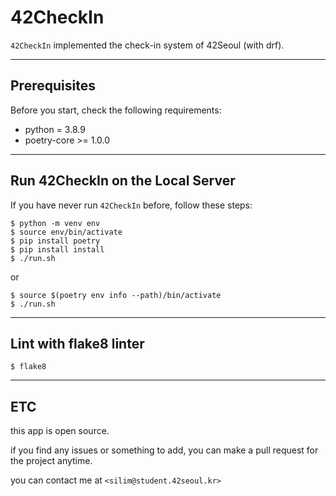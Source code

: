 # 42CheckIn

`42CheckIn` implemented the check-in system of 42Seoul (with drf). 

<hr>

## Prerequisites

Before you start, check the following requirements:
* python = 3.8.9
* poetry-core >= 1.0.0
<hr>

## Run 42CheckIn on the Local Server

If you have never run `42CheckIn` before, follow these steps:

```
$ python -m venv env
$ source env/bin/activate
$ pip install poetry
$ pip install install
$ ./run.sh
```

or 

```
$ source $(poetry env info --path)/bin/activate
$ ./run.sh
```
<hr>

## Lint with flake8 linter

```
$ flake8
```

<hr>

## ETC

this app is open source. 

if you find any issues or something to add, you can make a pull request for the project anytime.

you can contact me at `<silim@student.42seoul.kr>`

<br>
